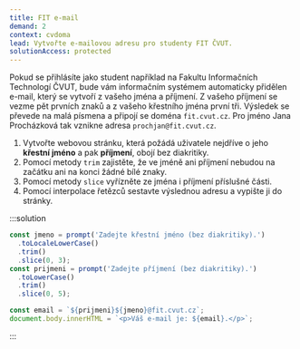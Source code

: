 ```yaml
---
title: FIT e-mail
demand: 2
context: cvdoma
lead: Vytvořte e-mailovou adresu pro studenty FIT ČVUT.
solutionAccess: protected
---
```


Pokud se přihlásíte jako student například na Fakultu Informačních Technologí ČVUT, bude vám informačním systémem automaticky přidělen e-mail, který se vytvoří z vašeho jména a příjmení. Z vašeho příjmení se vezme pět prvních znaků a z vašeho křestního jména první tři. Výsledek se převede na malá písmena a připojí se doména `fit.cvut.cz`. Pro jméno Jana Procházková tak vznikne adresa `prochjan@fit.cvut.cz`.

1. Vytvořte webovou stránku, která požádá uživatele nejdříve o jeho **křestní jméno** a pak **příjmení**, obojí bez diakritiky.
1. Pomocí metody `trim` zajistěte, že ve jméně ani příjmení nebudou na začátku ani na konci žádné bílé znaky.
1. Pomocí metody `slice` vyřízněte ze jména i příjmení příslušné části.
1. Pomocí interpolace řetězců sestavte výslednou adresu a vypište ji do stránky.

:::solution

```js
const jmeno = prompt('Zadejte křestní jméno (bez diakritiky).')
  .toLocaleLowerCase()
  .trim()
  .slice(0, 3);
const prijmeni = prompt('Zadejte příjmení (bez diakritiky).')
  .toLowerCase()
  .trim()
  .slice(0, 5);

const email = `${prijmeni}${jmeno}@fit.cvut.cz`;
document.body.innerHTML = `<p>Váš e-mail je: ${email}.</p>`;
```

:::
